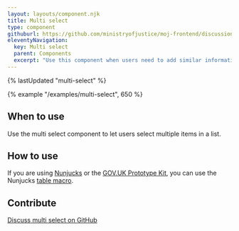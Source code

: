 ```yaml
---
layout: layouts/component.njk
title: Multi select
type: component
githuburl: https://github.com/ministryofjustice/moj-frontend/discussions/206
eleventyNavigation:
  key: Multi select
  parent: Components
  excerpt: "Use this component when users need to add similar information a couple of times, such as several names for a single application."
---
```


{% lastUpdated "multi-select" %}

{% example "/examples/multi-select", 650 %}

## When to use

Use the multi select component to let users select multiple items in a list.

## How to use

If you are using [Nunjucks](https://mozilla.github.io/nunjucks/) or the [GOV.UK Prototype Kit](https://govuk-prototype-kit.herokuapp.com/), you can use the Nunjucks [table macro](https://design-system.service.gov.uk/components/table/).

## Contribute

[Discuss multi select on GitHub](https://github.com/ministryofjustice/moj-frontend/discussions/206)
